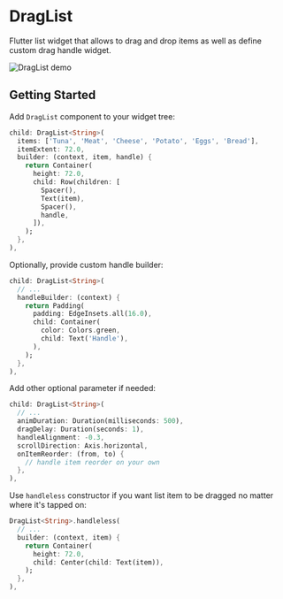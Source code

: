 # DragList
Flutter list widget that allows to drag and drop items as well as define custom drag handle widget.

![DragList demo](https://giant.gfycat.com/BraveElegantDarklingbeetle.gif)

## Getting Started

Add `DragList` component to your widget tree:

```Dart
child: DragList<String>(
  items: ['Tuna', 'Meat', 'Cheese', 'Potato', 'Eggs', 'Bread'],
  itemExtent: 72.0,
  builder: (context, item, handle) {
    return Container(
      height: 72.0,
      child: Row(children: [
        Spacer(),
        Text(item),
        Spacer(),
        handle,
      ]),
    );
  },
),
```

Optionally, provide custom handle builder:

```Dart
child: DragList<String>(
  // ...
  handleBuilder: (context) {
    return Padding(
      padding: EdgeInsets.all(16.0),
      child: Container(
        color: Colors.green,
        child: Text('Handle'),
      ),
    );
  },
),
```

Add other optional parameter if needed:

```Dart
child: DragList<String>(
  // ...
  animDuration: Duration(milliseconds: 500),
  dragDelay: Duration(seconds: 1),
  handleAlignment: -0.3,
  scrollDirection: Axis.horizontal,
  onItemReorder: (from, to) {
    // handle item reorder on your own
  },
),
```

Use `handleless` constructor if you want list item to be dragged no matter where it's tapped on:

```Dart
DragList<String>.handleless(
  // ...
  builder: (context, item) {
    return Container(
      height: 72.0,
      child: Center(child: Text(item)),
    );
  },
),
```
